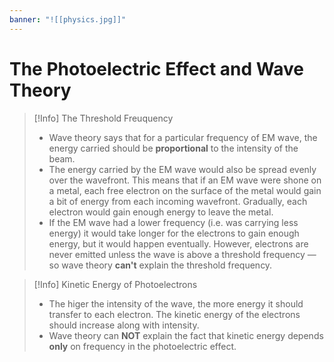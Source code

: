 ```yaml
---
banner: "![[physics.jpg]]"
---
```

# The Photoelectric Effect and Wave Theory


> [!Info] The Threshold Freuquency
> - Wave theory says that for a particular frequency of EM wave, the energy carried should be **proportional** to the intensity of the beam.
> - The energy carried by the EM wave would also be spread evenly over the wavefront. This means that if an EM wave were shone on a metal, each free electron on the surface of the metal would gain a bit of energy from each incoming wavefront. Gradually, each electron would gain enough energy to leave the metal.
> - If the EM wave had a lower frequency (i.e. was carrying less energy) it would take longer for the electrons to gain enough energy, but it would happen eventually. However, electrons are never emitted unless the wave is above a threshold frequency — so wave theory **can't** explain the threshold frequency. 

> [!Info] Kinetic Energy of Photoelectrons
> - The higer the intensity of the wave, the more energy it should transfer to each electron. The kinetic energy of the electrons should increase along with intensity.
> - Wave theory can **NOT** explain the fact that kinetic energy depends **only** on frequency in the photoelectric effect. 

